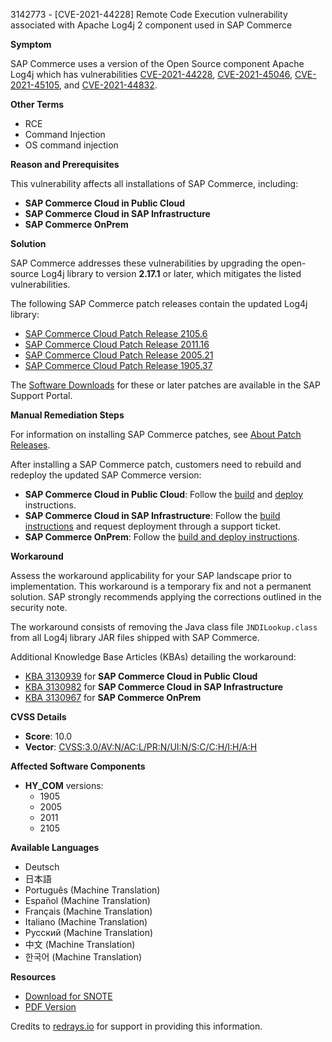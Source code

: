 3142773 - [CVE-2021-44228] Remote Code Execution vulnerability associated with Apache Log4j 2 component used in SAP Commerce

**Symptom**

SAP Commerce uses a version of the Open Source component Apache Log4j which has vulnerabilities [CVE-2021-44228](https://cve.mitre.org/cgi-bin/cvename.cgi?name=CVE-2021-44228), [CVE-2021-45046](https://cve.mitre.org/cgi-bin/cvename.cgi?name=CVE-2021-45046), [CVE-2021-45105](https://cve.mitre.org/cgi-bin/cvename.cgi?name=CVE-2021-45105), and [CVE-2021-44832](https://cve.mitre.org/cgi-bin/cvename.cgi?name=CVE-2021-44832).

**Other Terms**

- RCE
- Command Injection
- OS command injection

**Reason and Prerequisites**

This vulnerability affects all installations of SAP Commerce, including:
- **SAP Commerce Cloud in Public Cloud**
- **SAP Commerce Cloud in SAP Infrastructure**
- **SAP Commerce OnPrem**

**Solution**

SAP Commerce addresses these vulnerabilities by upgrading the open-source Log4j library to version **2.17.1** or later, which mitigates the listed vulnerabilities.

The following SAP Commerce patch releases contain the updated Log4j library:
- [SAP Commerce Cloud Patch Release 2105.6](https://help.sap.com/viewer/eed845124da0491e875df8139c4e6e8c/2105/en-US/f9b65161e1e645249542e59f42f64a7b.html)
- [SAP Commerce Cloud Patch Release 2011.16](https://help.sap.com/viewer/eed845124da0491e875df8139c4e6e8c/2011/en-US/f9b65161e1e645249542e59f42f64a7b.html)
- [SAP Commerce Cloud Patch Release 2005.21](https://help.sap.com/viewer/eed845124da0491e875df8139c4e6e8c/2005/en-US/f9b65161e1e645249542e59f42f64a7b.html)
- [SAP Commerce Cloud Patch Release 1905.37](https://help.sap.com/viewer/eed845124da0491e875df8139c4e6e8c/1905/en-US/f9b65161e1e645249542e59f42f64a7b.html)

The [Software Downloads](https://me.sap.com/softwarecenter/template/products/_APP=00200682500000001943&_EVENT=NEXT&HEADER=Y&FUNCTIONBAR=Y&EVENT=TREE&NE=NAVIGATE&ENR=67837800100800007216&V=MAINT&TA=ACTUAL/SAP%20COMMERCE) for these or later patches are available in the SAP Support Portal.

**Manual Remediation Steps**

For information on installing SAP Commerce patches, see [About Patch Releases](https://help.sap.com/viewer/eed845124da0491e875df8139c4e6e8c/LATEST/en-US/8c25978386691014b4abdd61376acd24.html).

After installing a SAP Commerce patch, customers need to rebuild and redeploy the updated SAP Commerce version:

- **SAP Commerce Cloud in Public Cloud**: Follow the [build](https://help.sap.com/viewer/0fa6bcf4736c46f78c248512391eb467/LATEST/en-US/79763857d2264a189cb577fc90de0fea.html) and [deploy](https://help.sap.com/viewer/0fa6bcf4736c46f78c248512391eb467/LATEST/en-US/72e126a98eb14b668709be9946070e5c.html) instructions.
- **SAP Commerce Cloud in SAP Infrastructure**: Follow the [build instructions](https://help.sap.com/viewer/d0224eca81e249cb821f2cdf45a82ace/LATEST/en-US/8b6ded0d86691014a6fab18e171c1f91.html) and request deployment through a support ticket.
- **SAP Commerce OnPrem**: Follow the [build and deploy instructions](https://help.sap.com/viewer/a74589c3a81a4a95bf51d87258c0ab15/LATEST/en-US/8bb0ad2786691014b930c18dd4cd7851.html).

**Workaround**

Assess the workaround applicability for your SAP landscape prior to implementation. This workaround is a temporary fix and not a permanent solution. SAP strongly recommends applying the corrections outlined in the security note.

The workaround consists of removing the Java class file `JNDILookup.class` from all Log4j library JAR files shipped with SAP Commerce.

Additional Knowledge Base Articles (KBAs) detailing the workaround:
- [KBA 3130939](https://me.sap.com/notes/3130939) for **SAP Commerce Cloud in Public Cloud**
- [KBA 3130982](https://me.sap.com/notes/3130982) for **SAP Commerce Cloud in SAP Infrastructure**
- [KBA 3130967](https://me.sap.com/notes/3130967) for **SAP Commerce OnPrem**

**CVSS Details**

- **Score**: 10.0
- **Vector**: [CVSS:3.0/AV:N/AC:L/PR:N/UI:N/S:C/C:H/I:H/A:H](https://nvd.nist.gov/vuln-metrics/cvss)

**Affected Software Components**

- **HY_COM** versions:
  - 1905
  - 2005
  - 2011
  - 2105

**Available Languages**

- Deutsch
- 日本語
- Português (Machine Translation)
- Español (Machine Translation)
- Français (Machine Translation)
- Italiano (Machine Translation)
- Русский (Machine Translation)
- 中文 (Machine Translation)
- 한국어 (Machine Translation)

**Resources**

- [Download for SNOTE](https://notesdownloads.sap.com/note/0040000000153282022)
- [PDF Version](https://userapps.support.sap.com/sap/support/sfm/notes/print/0003142773?language=en-US&token=0F75DCE61690D7BB709F07325F8E78FC)

Credits to [redrays.io](https://redrays.io) for support in providing this information.